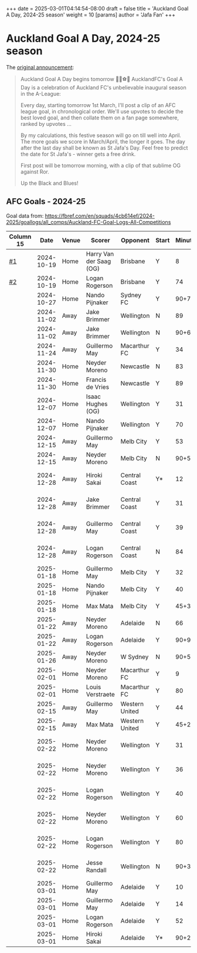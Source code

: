 +++
date = 2025-03-01T04:14:54-08:00
draft = false
title = 'Auckland Goal A Day, 2024-25 season'
weight = 10
[params]
  author = 'Jafa Fan'
+++

# Auckland Goal A Day, 2024-25 season

The [original announcement](https://www.reddit.com/r/AucklandFC/comments/1izo271/auckland_goal_a_day_begins_tomorrow/):

> Auckland Goal A Day begins tomorrow 💙🖤⚽️📆
> AucklandFC's Goal A Day is a celebration of Auckland FC's unbelievable inaugural season in the A-League:
>
> Every day, starting tomorrow 1st March, I'll post a clip of an AFC league goal, in chronological order. We'll use upvotes to decide the best loved goal, and then collate them on a fan page somewhere, ranked by upvotes ...
>
> By my calculations, this festive season will go on till well into April. The more goals we score in March/April, the longer it goes. The day after the last day shall be known as St Jafa's Day. Feel free to predict the date for St Jafa's - winner gets a free drink.
>
> First post will be tomorrow morning, with a clip of that sublime OG against Ror.
>
> Up the Black and Blues!

## AFC Goals - 2024-25

Goal data from: <https://fbref.com/en/squads/4cb614ef/2024-2025/goallogs/all_comps/Auckland-FC-Goal-Logs-All-Competitions>

| Column 15                                                                                                | Date       | Venue | Scorer                  | Opponent       | Start | Minute | Score | Goalkeeper          | Assist           | Notes    |
| -------------------------------------------------------------------------------------------------------- | ---------- | ----- | ----------------------- | -------------- | ----- | ------ | ----- | ------------------- | ---------------- | -------- |
| [#1](https://www.reddit.com/r/AucklandFC/comments/1j0g9yf/auckland_fcs_goal_a_day_1_van_der_saag_og_vs/) | 2024-10-19 | Home  | Harry Van der Saag (OG) | Brisbane       | Y     | 8      | 0-0   | Macklin Freke       |                  | Own Goal |
| [#2](https://www.reddit.com/r/AucklandFC/comments/1j18fb9/auckland_fcs_goal_a_day_2_logan_rogerson_vs/)  | 2024-10-19 | Home  | Logan Rogerson          | Brisbane       | Y     | 74     | 1-0   | Macklin Freke       | Guillermo May    |          |
|                                                                                                          | 2024-10-27 | Home  | Nando Pijnaker          | Sydney FC      | Y     | 90+7   | 0-0   | Andrew Redmayne     | Jake Brimmer     |          |
|                                                                                                          | 2024-11-02 | Away  | Jake Brimmer            | Wellington     | N     | 89     | 0-0   | Josh Oluwayemi      |                  |          |
|                                                                                                          | 2024-11-02 | Away  | Jake Brimmer            | Wellington     | N     | 90+6   | 1-0   | Josh Oluwayemi      | Luis Toomey      |          |
|                                                                                                          | 2024-11-24 | Away  | Guillermo May           | Macarthur FC   | Y     | 34     | 0-0   | Filip Kurto         | Felipe Gallegos  |          |
|                                                                                                          | 2024-11-30 | Home  | Neyder Moreno           | Newcastle      | N     | 83     | 0-0   | Ryan Scott          |                  |          |
|                                                                                                          | 2024-11-30 | Home  | Francis de Vries        | Newcastle      | Y     | 89     | 1-0   | Ryan Scott          |                  |          |
|                                                                                                          | 2024-12-07 | Home  | Isaac Hughes (OG)       | Wellington     | Y     | 31     | 0-0   | Josh Oluwayemi      |                  | Own Goal |
|                                                                                                          | 2024-12-07 | Home  | Nando Pijnaker          | Wellington     | Y     | 70     | 1-0   | Josh Oluwayemi      | Hiroki Sakai     |          |
|                                                                                                          | 2024-12-15 | Away  | Guillermo May           | Melb City      | Y     | 53     | 0-1   | Patrick Beach       | Francis de Vries |          |
|                                                                                                          | 2024-12-15 | Away  | Neyder Moreno           | Melb City      | N     | 90+5   | 1-2   | Patrick Beach       |                  |          |
|                                                                                                          | 2024-12-28 | Away  | Hiroki Sakai            | Central Coast  | Y\*   | 12     | 0-0   | Dylan Peraic-Cullen | Francis de Vries |          |
|                                                                                                          | 2024-12-28 | Away  | Jake Brimmer            | Central Coast  | Y     | 31     | 1-1   | Dylan Peraic-Cullen | Liam Gillion     |          |
|                                                                                                          | 2024-12-28 | Away  | Guillermo May           | Central Coast  | Y     | 39     | 2-1   | Dylan Peraic-Cullen |                  |          |
|                                                                                                          | 2024-12-28 | Away  | Logan Rogerson          | Central Coast  | N     | 84     | 3-1   | Dylan Peraic-Cullen | Max Mata         |          |
|                                                                                                          | 2025-01-18 | Home  | Guillermo May           | Melb City      | Y     | 32     | 0-0   | Patrick Beach       | Logan Rogerson   |          |
|                                                                                                          | 2025-01-18 | Home  | Nando Pijnaker          | Melb City      | Y     | 40     | 1-0   | Patrick Beach       |                  |          |
|                                                                                                          | 2025-01-18 | Home  | Max Mata                | Melb City      | Y     | 45+3   | 2-0   | Patrick Beach       |                  |          |
|                                                                                                          | 2025-01-22 | Away  | Neyder Moreno           | Adelaide       | N     | 66     | 0-0   | Ethan Cox           |                  |          |
|                                                                                                          | 2025-01-22 | Away  | Logan Rogerson          | Adelaide       | Y     | 90+9   | 1-2   | Ethan Cox           | Francis de Vries |          |
|                                                                                                          | 2025-01-26 | Away  | Neyder Moreno           | W Sydney       | N     | 90+5   | 0-0   | Lawrence Thomas     |                  |          |
|                                                                                                          | 2025-02-01 | Home  | Neyder Moreno           | Macarthur FC   | Y     | 9      | 0-0   | Filip Kurto         | Max Mata         |          |
|                                                                                                          | 2025-02-01 | Home  | Louis Verstraete        | Macarthur FC   | Y     | 80     | 1-1   | Filip Kurto         | Francis de Vries |          |
|                                                                                                          | 2025-02-15 | Away  | Guillermo May           | Western United | Y     | 44     | 0-0   | Matthew Sutton      | Jake Brimmer     |          |
|                                                                                                          | 2025-02-15 | Away  | Max Mata                | Western United | Y     | 45+2   | 1-0   | Matthew Sutton      | Neyder Moreno    |          |
|                                                                                                          | 2025-02-22 | Home  | Neyder Moreno           | Wellington     | Y     | 31     | 0-0   | Albert Kelly-Heald  | Max Mata         |          |
|                                                                                                          | 2025-02-22 | Home  | Neyder Moreno           | Wellington     | Y     | 36     | 1-0   | Albert Kelly-Heald  |                  |          |
|                                                                                                          | 2025-02-22 | Home  | Logan Rogerson          | Wellington     | Y     | 40     | 2-0   | Albert Kelly-Heald  | Felipe Gallegos  |          |
|                                                                                                          | 2025-02-22 | Home  | Neyder Moreno           | Wellington     | Y     | 60     | 3-1   | Albert Kelly-Heald  |                  |          |
|                                                                                                          | 2025-02-22 | Home  | Logan Rogerson          | Wellington     | Y     | 80     | 4-1   | Albert Kelly-Heald  | Louis Verstraete |          |
|                                                                                                          | 2025-02-22 | Home  | Jesse Randall           | Wellington     | N     | 90+3   | 5-1   | Albert Kelly-Heald  | Guillermo May    |          |
|                                                                                                          | 2025-03-01 | Home  | Guillermo May           | Adelaide       | Y     | 10     | 0-0   | Ethan Cox           | Jake Brimmer     |          |
|                                                                                                          | 2025-03-01 | Home  | Guillermo May           | Adelaide       | Y     | 14     | 1-0   | Ethan Cox           | Francis de Vries |          |
|                                                                                                          | 2025-03-01 | Home  | Logan Rogerson          | Adelaide       | Y     | 52     | 2-1   | Ethan Cox           | Francis de Vries |          |
|                                                                                                          | 2025-03-01 | Home  | Hiroki Sakai            | Adelaide       | Y\*   | 90+2   | 3-3   | Ethan Cox           |                  |          |
